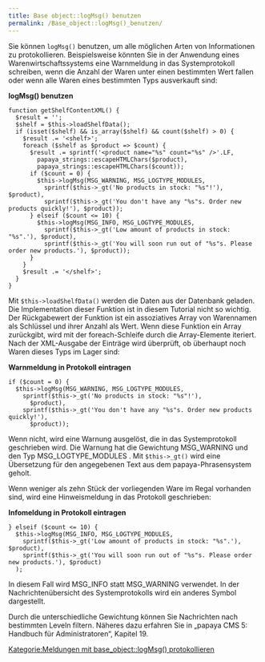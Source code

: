 ```yaml
---
title: Base object::logMsg() benutzen
permalink: /Base_object::logMsg()_benutzen/
---
```


Sie können `logMsg()` benutzen, um alle möglichen Arten von Informationen zu protokollieren. Beispielsweise könnten Sie in der Anwendung eines Warenwirtschaftssystems eine Warnmeldung in das Systemprotokoll schreiben, wenn die Anzahl der Waren unter einen bestimmten Wert fallen oder wenn alle Waren eines bestimmten Typs ausverkauft sind:

**logMsg() benutzen**

~~~~ {.php}
function getShelfContentXML() {
  $result = '';
  $shelf = $this->loadShelfData();
  if (isset($shelf) && is_array($shelf) && count($shelf) > 0) {
    $result .= '<shelf>';
    foreach ($shelf as $product => $count) {
      $result .= sprintf('<product name="%s" count="%s" />'.LF,
        papaya_strings::escapeHTMLChars($product),
        papaya_strings::escapeHTMLChars($count));
      if ($count = 0) {
        $this->logMsg(MSG_WARNING, MSG_LOGTYPE_MODULES,
          sprintf($this->_gt('No products in stock: "%s"!'), $product),
          sprintf($this->_gt('You don't have any "%s"s. Order new products quickly!'), $product));
      } elseif ($count <= 10) {
        $this->logMsg(MSG_INFO, MSG_LOGTYPE_MODULES,
          sprintf($this->_gt('Low amount of products in stock: "%s".'), $product),
          sprintf($this->_gt('You will soon run out of "%s"s. Please order new products.'), $product));
      }
    }
    $result .= '</shelf>';
  }
}
~~~~

Mit `$this->loadShelfData()` werden die Daten aus der Datenbank geladen. Die Implementation dieser Funktion ist in diesem Tutorial nicht so wichtig. Der Rückgabewert der Funktion ist ein assoziatives Array von Warennamen als Schlüssel und ihrer Anzahl als Wert. Wenn diese Funktion ein Array zurückgibt, wird mit der foreach-Schleife durch die Array-Elemente iteriert. Nach der XML-Ausgabe der Einträge wird überprüft, ob überhaupt noch Waren dieses Typs im Lager sind:

**Warnmeldung in Protokoll eintragen**

~~~~ {.php}
if ($count = 0) {
  $this->logMsg(MSG_WARNING, MSG_LOGTYPE_MODULES,
    sprintf($this->_gt('No products in stock: "%s"!'),
      $product),
    sprintf($this->_gt('You don't have any "%s"s. Order new products quickly!'),
      $product));
~~~~

Wenn nicht, wird eine Warnung ausgelöst, die in das Systemprotokoll geschrieben wird. Die Warnung hat die Gewichtung MSG_WARNING und den Typ MSG_LOGTYPE_MODULES . Mit `$this->_gt()` wird eine Übersetzung für den angegebenen Text aus dem papaya-Phrasensystem geholt.

Wenn weniger als zehn Stück der vorliegenden Ware im Regal vorhanden sind, wird eine Hinweismeldung in das Protokoll geschrieben:

**Infomeldung in Protokoll eintragen**

~~~~ {.php}
} elseif ($count <= 10) {
  $this->logMsg(MSG_INFO, MSG_LOGTYPE_MODULES,
    sprintf($this->_gt('Low amount of products in stock: "%s".'), $product),
    sprintf($this->_gt('You will soon run out of "%s"s. Please order new products.'), $product)
  );
~~~~

In diesem Fall wird MSG_INFO statt MSG_WARNING verwendet. In der Nachrichtenübersicht des Systemprotokolls wird ein anderes Symbol dargestellt.

Durch die unterschiedliche Gewichtung können Sie Nachrichten nach bestimmten Leveln filtern. Näheres dazu erfahren Sie in „papaya CMS 5: Handbuch für Administratoren“, Kapitel 19.

[Kategorie:Meldungen mit base_object::logMsg() protokollieren](Kategorie:Meldungen_mit_base_object::logMsg()_protokollieren )